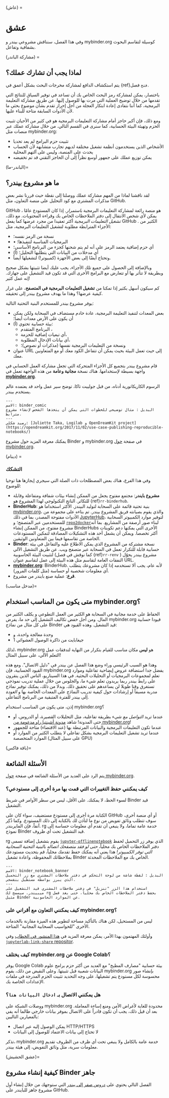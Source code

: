 (عاش) =
# عشق

وفي هذا الفصل، سنناقش مشروعي بيندر و mybinder.org كوسيلة لتقاسم البحوث بشفافية وتفاعل.

(مشاركة الباندر) =
## لماذا يجب أن تشارك عملك؟

يتم استكشاف الدافع لمشاركة مخرجات البحث بشكل أعمق في {ref}`فتح` فصل.

باختصار، يمكن لمشاركة رمز البحث الخاص بك أن تساعد في توفير السياق للنتائج التي تقدمها من خلال توضيح العملية التي مرت بها للوصول إليها. عن طريق مشاركة التعليمة البرمجية، كما أننا نتفادى إعادة ابتكار العجلة من أجل إحراز تقدم بشأن موضوع بحثي ما لأن الأدوات السابقة متاحة للبناء عليها.

ومع ذلك، فإن أكبر حاجز أمام مشاركة التعليمات البرمجية هو في كثير من الأحيان تثبيت الحزم وتهيئة البيئة الحسابية، كما سنرى في القسم التالي. من خلال مشاركة عملك عبر منصات مثل mybinder.org:

- تثبيت حزم البرامج لم يعد تحديا
- الأشخاص الذين يستخدمون أنظمة تشغيل مختلفة لديهم تجارب متشابهة لأن الحساب يحدث على المنصة، وليس على آلتهم المحلية
- يمكن توزيع عملك على جمهور أوسع نظراً إلى أن الحاجز التقني قد تم تخفيضه

(الباندر-ما)=
## ما هو مشروع بيندر؟

لقد ناقشنا لماذا من المهم مشاركة عملك ووصلنا إلى نقطة حيث قررنا نشر بعض مذكرات المشتري مع كود التحليل على منصة التعاون، مثل GitHub.

GitHub هو منصة رائعة لمشاركة التعليمات البرمجية _باستمرار_. إذا كان المستودع عامًا ، يمكن لأي شخص الانتقال إلى دفتر الملاحظات الخاص بك وقراءة المحتويات. مع ذلك، _تشغيل التعليمات البرمجية_ أكثر تعقيدا من مجرد عرضها كما يفعل GitHub . الكثير من الأجزاء المترابطة مطلوبة لتشغيل التعليمات البرمجية، مثل:

- نسخة من الرمز نفسه؛
- • البرمجيات المناسبة لتنفيذها؛
- أي حزم إضافية يعتمد الرمز على أنه لم يتم شحنها كجزء من البرنامج الأساسي؛
- (أ) أي مدخلات من البيانات التي يتطلبها التحليل؛
- وتحتاج أيضًا إلى بعض الأجهزة (كمبيوتر!) لتشغيلها أيضاً.

وبالإضافة إلى الحصول على جميع تلك الأجزاء، يجب عليك أيضا تثبيتها بشكل صحيح وبطريقة لا تتأثر بها أو تتعارض مع البرامج الأخرى التي قد تكون قيد التشغيل على جهازك. إنه عمل كثير!

كم سيكون أسهل بكثير إذا تمكنا من **تشغيل التعليمات البرمجية في المتصفح**، على غرار كيفية عرضها؟ وهذا ما يهدف مشروع بيندر إلى تحقيقه.

يوفر مشروع بيندر للمستخدم البنية التحتية التالية:

- بعض المعدات لتنفيذ التعليمة البرمجية، عادة خادم مستضاف في السحابة ولكن يمكن أن يكون على الأرض معدات أيضا؛
- (أ) بيئة حسابية تحتوي:
  - البرنامج المتقدم ،
  - أي تبعيات إضافية للحزمة،
  - أي بيانات الإدخال المطلوبة،
  - ونسخة من التعليمات البرمجية نفسها (مذكرات أو نصوص)؛
- عنوان URL إلى حيث تعمل البيئة بحيث يمكن أن تتفاعل الكود معك أو مع المتعاونين معك.

قام مشروع بيندر بتجميع كل الأجزاء المتحركة التي تجعل مشاركة العمل الحسابي في واجهة بسيطة لإستخدامها. هناك نسخة **مجانية وعامة** من هذه الواجهة تعمل في [**mybinder.org**](https://mybinder.org).

الرسوم الكاريكاتورية أدناه، من قبل جولييت تاكا، توضح سير عمل واحد قد يعتمده عالم يستخدم بيندر.

```{figure} ../figures/binder-comic.png
---
الاسم: binder_comic
البديل : مثال توضيحي للخطوات التي يمكن أن يتخذها الشخص لإنشاء مشروع مترابط.
---
رصيد شكلي: [Juliette Taka, Logilab و OpenDreamKit project](https://opendreamkit.org/2017/11/02/use-case-publishing-reproducible-notebooks/)
```

يمكنك معرفة المزيد حول مشروع Binder و mybinder.org في صفحة [حول mybinder.org](https://mybinder.readthedocs.io/en/latest/about/about.html).

(دينام) =
### التشكك

وفي هذا الفرع، هناك بعض المصطلحات ذات الصلة التي سيجري إيجازها هنا توخيا للوضوح:

- **مشروع بايندر**: مجتمع مفتوح يجعل من الممكن إنشاء بيئات شفافة ومتفاعلة وقابلة للتكاثر. الناتج التكنولوجي لهذا المشروع هو {ref}`rr-binderhub`.
- **BinderHub**: بنية تحتية قائمة على السحابة لتوليد البيندز. الأكثر استخداما هو [mybinder.org](https://mybinder.org)، والذي يقوم بصيانته فريق المشروع بيندر. تم بناءه على مجموعة من الأدوات مفتوحة المصدر، بما في ذلك [JupyterHub](https://z2jh.jupyter.org)، لتوفير موارد الكمبيوتر السحابية للمستخدمين عبر المتصفح؛ و [`repo2docker`](https://repo2docker.readthedocs.io/)لبناء صور أرصفة من المشاريع. بما أنه مشروع مفتوح، من الممكن إنشاء BinderHubs الأخرى التي يمكنها دعم تكوينات أكثر تخصصا. ويمكن أن يشمل أحد هذه التشكيلات المصادقة لتمكين المستودعات الخاصة من تقاسمها فيما بين المتعاونين الوثيقين.
- **Binder**: نسخة مشتركة من المشروع الذي يمكن الاطلاع عليه والتفاعل في بيئة حسابية قابلة للتكرار تعمل في السحابة عبر متصفح ويب. عن طريق التشغيل الآلي لتثبيت البيئة الحاسوبية (كما نوقش في فصل {ref}`rr-renv` ) مشروع بيندر يحوّل النفقات العامة لتقاسم مثل هذه البيئة إلى عمل لتقاسم عنوان URL.
- **[mybinder.org](https://mybinder.org)**: BinderHub. لأنه عام، يجب ألا تستخدمه إذا كان مشروعك يتطلب أي معلومات شخصية أو حساسة (مثل كلمات المرور).
- **قرع**: عملية صنع بايندر من مشروع.

(مدخل مناسب)=
## متى يكون من المناسب استخدام mybinder.org؟

الحفاظ على خدمة مجانية في السحابة هو الكثير من العمل التطوعي و يكلف الكثير من المال. ومن أجل خفض تكاليف التشغيل إلى حد ما، يفرض mybinder.org قيودا حسابية على كل مثال من نماذج Binder قيد التشغيل. وهذه القيود هي:

- وحدة معالجة واحدة، و
- 1 جيغابايت من ذاكرة الوصول العشوائي

لذلك، mybinder.org هو **ليس** مكان مناسب للقيام بتكرار من النهاية لتدفقات عمل التعلم الآلي، على سبيل المثال!

وهذا هو السبب الرئيسي وراء وضع هذا الفصل عن بيندر في "دليل الاتصال". ومع هذه القيود الحسابية، فإن mybinder.org يفضل جدا استضافة عروض إيضاحية تفاعلية وموارد تعلم لمجموعات البرمجيات أو التحليلات البحثية. في هذا السيناريو، الناس الذين ينقرون على رابط بيندر ربما يريدون تعلم شيء ما، والجلوس من خلال عملية تدريب نموذجي تستغرق وقتا طويلا لن يساعدهم على تحقيق ذلك. وبدلا من ذلك، يمكنك توفير نماذج مدربة مسبقاً أو إرشادات حول كيفية تدريب النماذج على المعدات الخاصة بها و _العودة_ إلى بيندر للفترة المتبقية من البرنامج التفاعلي.

إذن، متى يكون من المناسب استخدام mybinder.org؟

- عندما تريد _التواصل مع_ شيء بطريقة تفاعلية، مثل التحليلات القصيرة، أو الدروس، أو حتى المدونة! شاهد [مدونة أشينتيا راو مدعومة من mybinder.org](https://blog.achintyarao.in/about/)!
- عندما تكون التعليمات البرمجية والبيانات المرتبطة بها (عند الاقتضاء) متاحة للجمهور
- عندما تريد تشغيل التعليمات البرمجية بشكل تفاعلي لا يتطلب الكثير من الموارد أو الموارد المتخصصة (على سبيل المثال GPU)

(باقة فاكس)=
## الأسئلة الشائعة

يتم الرد على العديد من الأسئلة الشائعة في صفحة [حول mybinder.org](https://mybinder.readthedocs.io/en/latest/about/about.html).

### كيف يمكنني حفظ التغييرات التي قمت بها مرة أخرى إلى مستودعي؟

لسوء الحظ، لا يمكنك. على الأقل، ليس من سطر الأوامر في شريط Binder قيد التشغيل.

الكتابة مرة أخرى إلى مستودع مستضيف، سواء كان على GitHub أو أي منصة أخرى، سوف تتطلب وثائق تفويض من نوع ما لتأذن لك بالكتابة إلى ذلك المستودع. وكما ذُكِر آنفاً، فإن المايربندر. rg خدمة عامة تماما، ولا ينبغي أن تقدم أي معلومات حساسة إلى نموذج Binder قيد التشغيل تحت أي ظروف.

rg يقوم بتشغيل إضافة تسمى [`jupyter-offlinenotebook`](https://github.com/manics/jupyter-offlinenotebook) الذي يوفر زر التحميل لحفظ دفتر الملاحظات الخاص بك محلياً، _حتى لو فقد متصفحك اتصاله بالبنية التحتية السحابية التي توفر الكمبيوتر!_ هذا يعني أنه يمكنك حفظ تقدمك محلياً، قم بتحديث مستودعك بملاحظاتك المحفوظة، واعادة تشغيل Binder الخاص بك مع الملاحظات المحدثة.

```{figure} ../figures/binder_notebook_banner.jpg
---
الاسم: binder_notebook_banner
البديل : لقطة شاشة من لوحة التحكم في دفتر ملاحظات المشتري مع زر التحميل الذي يبرز بواسطة مستطيل بنفسجي.
---
استخدام هذا الزر "تنزيل" في دفتر ملاحظات المشتري قيد التشغيل على ميبيندر. سيسمح لك rg بحفظ دفتر الملاحظات الخاص بك محلياً، حتى بعد فصل مثيل Binder عن الموارد الحاسوبية.
```

### كيف يمكنني التعاون مع أقراني على mybinder.org؟

ليس من المستحيل، لكن هناك بالتأكيد مساحة لتطوير هذه الميزة مقارنة بالخدمات الأخرى "للحواسيب السحابية المجانية" المتاحة.

وأولئك المهتمون بهذا الأمر، يمكن معرفة المزيد في [هذا المنشور في الخطاب](https://discourse.jupyter.org/t/collaborating-on-one-binder-instance/407) وفي [`jupyterlab-link-share` repositor](https://github.com/jtpio/jupyterlab-link-share).

### كيف يختلف mybinder.org عن Google Colab؟

يوفر Google Colab بيئة حسابية "مصارف المطبخ" مع العديد من أكثر حزم برامج علوم البيانات شعبية قبل تثبيتها. وعلى النقيض من ذلك، يقوم mybinder.org بإنشاء صور محسوسة لكل مستودع يتم تشغيلها، على وجه التحديد تثبيت الحزم المدرجة في ملفات الإعدادات الخاصة بك.

### هل يمكنني الاتصال بـ `ادخال البيانات هنا`؟

ووصلات الشبكة على mybinder.org محدودة للغاية لأغراض الأمن ومنع إساءة المعاملة. بعد أن قيل ذلك، يجب أن تكون قادراً على الاتصال بموفر بيانات خارجي طالما أنه يفي بالمعيارين التاليين:

- يمكن الوصول إليه عبر اتصال HTTP/HTTPS
- لا تحتاج إلى بيانات الاعتماد للوصول إلى البيانات

تذكر، mybinder.org خدمة عامة بالكامل ولا ينبغي تحت أي ظرف من الظروف تقديم معلومات سرية، مثل وثائق التفويض، إلى هيئة بيندر.

(عشق الحشيش)=
## كيفية إنشاء مشروع Binder جاهز

الفصل التالي يحتوي على [دروس صفر إلى بيندر](z2b) التي ستوجهك من خلال إنشاء أول مشروع جاهز للبايندر على GitHub.
